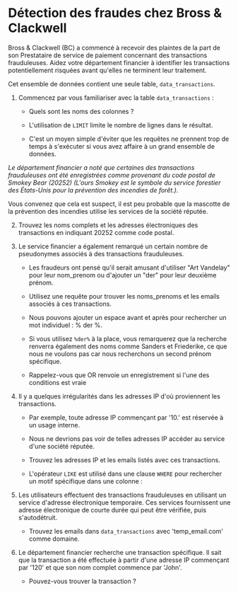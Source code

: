 # Détection des fraudes chez Bross & Clackwell

Bross & Clackwell (BC) a commencé à recevoir des plaintes de la part de son Prestataire de service de paiement concernant des transactions frauduleuses. Aidez votre département financier à identifier les transactions potentiellement risquées avant qu'elles ne terminent leur traitement.

Cet ensemble de données contient une seule table, `data_transactions`.


1. Commencez par vous familiariser avec la table `data_transactions` :
    - Quels sont les noms des colonnes ?
    
    - L'utilisation de `LIMIT` limite le nombre de lignes dans le résultat.

    - C'est un moyen simple d'éviter que les requêtes ne prennent trop de temps à s'exécuter si vous avez affaire à un grand ensemble de données.
   
   
*Le département financier a noté que certaines des transactions frauduleuses ont été enregistrées comme provenant du code postal de Smokey Bear (20252) (L'ours Smokey est le symbole du service forestier des États-Unis pour la prévention des incendies de forêt.).*

Vous convenez que cela est suspect, il est peu probable que la mascotte de la prévention des incendies utilise les services de la société réputée.

2. Trouvez les noms complets et les adresses électroniques des transactions en indiquant 20252 comme code postal.
   
   
3. Le service financier a également remarqué un certain nombre de pseudonymes associés à des transactions frauduleuses.

    - Les fraudeurs ont pensé qu'il serait amusant d'utiliser "Art Vandelay" pour leur nom_prenom ou d'ajouter un "der" pour leur deuxième prénom.

    - Utilisez une requête pour trouver les noms_prenoms et les emails associés à ces transactions.
    
    - Nous pouvons ajouter un espace avant et après pour rechercher un mot individuel : % der %.

    - Si vous utilisez `%der%` à la place, vous remarquerez que la recherche renverra également des noms comme Sanders et Friederike, ce que nous ne voulons pas car nous recherchons un second prénom spécifique.

    - Rappelez-vous que OR renvoie un enregistrement si l'une des conditions est vraie 
    
    
    
4. Il y a quelques irrégularités dans les adresses IP d'où proviennent les transactions.

    - Par exemple, toute adresse IP commençant par '10.' est réservée à un usage interne.

    - Nous ne devrions pas voir de telles adresses IP accéder au service d'une société réputée.

    - Trouvez les adresses IP et les emails listés avec ces transactions.
    
    - L'opérateur `LIKE` est utilisé dans une clause `WHERE` pour rechercher un motif spécifique dans une colonne :
  
  
  
  
5. Les utilisateurs effectuent des transactions frauduleuses en utilisant un service d'adresse électronique temporaire. Ces services fournissent une adresse électronique de courte durée qui peut être vérifiée, puis s'autodétruit.

    - Trouvez les emails dans `data_transactions` avec 'temp_email.com' comme domaine.
   
  
  
6. Le département financier recherche une transaction spécifique. Il sait que la transaction a été effectuée à partir d'une adresse IP commençant par '120' et que son nom complet commence par 'John'.

    - Pouvez-vous trouver la transaction ?